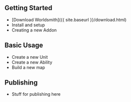 ## Getting Started 
* [Download Worldsmith]({{ site.baseurl }}/download.html)
* Install and setup
* Creating a new Addon

## Basic Usage 
* Create a new Unit
* Create a new Ability
* Build a new map

## Publishing 
* Stuff for publishing here